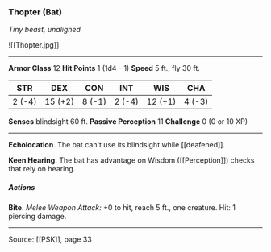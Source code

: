 ### Thopter (Bat)
_Tiny beast, unaligned_

![[Thopter.jpg]]




---

**Armor Class** 12
**Hit Points** 1 (1d4 - 1)
**Speed** 5 ft., fly 30 ft.

| STR     | DEX     | CON     | INT     | WIS     | CHA     |
|---------|---------|---------|---------|---------|---------|
| 2 (-4) | 15 (+2) | 8 (-1) | 2 (-4) | 12 (+1) | 4 (-3) |

**Senses** blindsight 60 ft.
**Passive Perception** 11
**Challenge** 0 (0 or 10 XP)

---

**Echolocation**. The bat can't use its blindsight while [[deafened]].

**Keen Hearing**. The bat has advantage on Wisdom ([[Perception]]) checks that rely on hearing.

##### Actions
**Bite**. _Melee Weapon Attack:_ +0 to hit, reach 5 ft., one creature. Hit: 1 piercing damage.


---

Source: [[PSK]], page 33